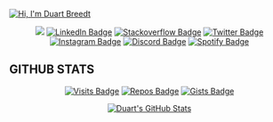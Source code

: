 [![Hi, I'm Duart Breedt](./assets/cover.png)](#)

<span align="center">
  
  <a href="mailto:duartbreedt@gmail.com"><img src="https://img.shields.io/badge/Gmail-D14836?style=for-the-badge&logo=gmail&logoColor=white" /></a>
  [![LinkedIn Badge](https://img.shields.io/badge/LinkedIn-0077B5?style=for-the-badge&logo=linkedin&logoColor=white)](https://www.linkedin.com/in/duart-breedt)
  [![Stackoverflow Badge](https://img.shields.io/badge/Stack_Overflow-FE7A16?style=for-the-badge&logo=stack-overflow&logoColor=white)](https://stackoverflow.com/users/11472340/theduart)
  [![Twitter Badge](https://img.shields.io/badge/Twitter-1DA1F2?style=for-the-badge&logo=twitter&logoColor=white)](https://twitter.com/TheRealDuart)
  [![Instagram Badge](https://img.shields.io/badge/Instagram-E4405F?style=for-the-badge&logo=instagram&logoColor=white)](https://www.instagram.com/duartbreedt/)
  [![Discord Badge](https://img.shields.io/badge/Discord-7289DA?style=for-the-badge&logo=discord&logoColor=white)](https://discord.com/users/TheDuart#5542)
  [![Spotify Badge](https://img.shields.io/badge/Spotify-1ED760?&style=for-the-badge&logo=spotify&logoColor=white)](https://open.spotify.com/user/212tewxcsp6hohie55z72kgiy)
  
</span>

<h2>GITHUB STATS</h2>

<span align="center">
  
  [![Visits Badge](https://badges.pufler.dev/visits/DuartBreedt/DuartBreedt?style=for-the-badge&color=F27E2D)](#)
  [![Repos Badge](https://badges.pufler.dev/repos/DuartBreedt?style=for-the-badge&color=F27E2D)](https://github.com/DuartBreedt?tab=repositories)
  [![Gists Badge](https://badges.pufler.dev/gists/DuartBreedt?style=for-the-badge&color=F27E2D)](https://gist.github.com/DuartBreedt)

</span>

<span align="center">

  [![Duart's GitHub Stats](https://github-readme-stats.vercel.app/api?username=DuartBreedt&show_icons=true&line_height=27&count_private=true&title_color=ffffff&text_color=c9cacc&icon_color=ff9e36&bg_color=2F3640)](#)

</span>

<!-- 

## 💼 Skills

![](https://img.shields.io/badge/Code-Angular-informational?style=flat&logo=angular&logoColor=white&color=4AB197)
![](https://img.shields.io/badge/Code-Ionic-informational?style=flat&logo=ionic&logoColor=white&color=4AB197)
![](https://img.shields.io/badge/Code-React-informational?style=flat&logo=react&logoColor=white&color=4AB197)



<details>
  <summary>More Skills</summary>

  ![](https://img.shields.io/badge/Style-CSS-informational?style=flat&logo=css3&logoColor=white&color=4AB197)
  ![](https://img.shields.io/badge/Style-Tailwind-informational?style=flat&logo=Tailwind-CSS&logoColor=white&color=4AB197)
  ![](https://img.shields.io/badge/Style-Sass-informational?style=flat&logo=Sass&logoColor=white&color=4AB197)
  ![](https://img.shields.io/badge/Style-Stylus-informational?style=flat&logo=Stylus&logoColor=white&color=4AB197)
  
</details>

For inspiration:
- See https://github.com/braydoncoyer
- https://daily.dev/blog/creating-a-killer-github-profile-readme-part-1
- https://daily.dev/blog/creating-a-killer-github-profile-readme-part-2

TODO: Office quotes

 -->
